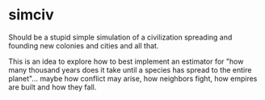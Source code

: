 # simciv

Should be a stupid simple simulation of a civilization spreading and founding new colonies and cities and all that.

This is an idea to explore how to best implement an estimator for "how many thousand years does it take until a species has spread to the entire planet"... maybe how conflict may arise, how neighbors fight, how empires are built and how they fall.
